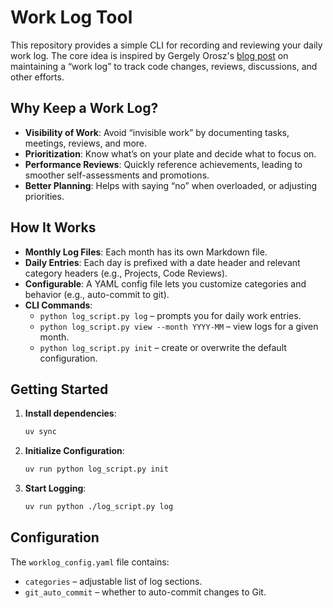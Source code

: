 # Work Log Tool

This repository provides a simple CLI for recording and reviewing your daily work log. The core idea is inspired by Gergely Orosz's [blog post](https://blog.pragmaticengineer.com/work-log-template-for-software-engineers/) on maintaining a “work log” to track code changes, reviews, discussions, and other efforts.

## Why Keep a Work Log?

- **Visibility of Work**: Avoid “invisible work” by documenting tasks, meetings, reviews, and more.
- **Prioritization**: Know what’s on your plate and decide what to focus on.
- **Performance Reviews**: Quickly reference achievements, leading to smoother self-assessments and promotions.
- **Better Planning**: Helps with saying “no” when overloaded, or adjusting priorities.

## How It Works

- **Monthly Log Files**: Each month has its own Markdown file.
- **Daily Entries**: Each day is prefixed with a date header and relevant category headers (e.g., Projects, Code Reviews).
- **Configurable**: A YAML config file lets you customize categories and behavior (e.g., auto-commit to git).
- **CLI Commands**:
  - `python log_script.py log` – prompts you for daily work entries.
  - `python log_script.py view --month YYYY-MM` – view logs for a given month.
  - `python log_script.py init` – create or overwrite the default configuration.

## Getting Started

1. **Install dependencies**:

   ```bash
   uv sync
   ```

2. **Initialize Configuration**:

   ```bash
   uv run python log_script.py init
   ```

3. **Start Logging**:

   ```bash
   uv run python ./log_script.py log
   ```

## Configuration

The `worklog_config.yaml` file contains:

- `categories` – adjustable list of log sections.
- `git_auto_commit` – whether to auto-commit changes to Git.
